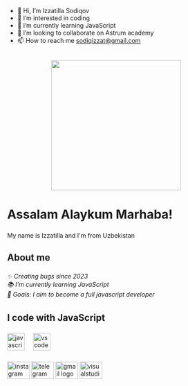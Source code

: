 - 👋 Hi, I’m Izzatilla Sodiqov
- 👀 I’m interested in coding
- 🌱 I’m currently learning JavaScript
- 💞️ I’m looking to collaborate on Astrum academy
- 📫 How to reach me sodiqizzat@gmail.com

<!---
Izzat770/Izzat770 is a ✨ special ✨ repository because its `README.md` (this file) appears on your GitHub profile.
You can click the Preview link to take a look at your changes.
--->

 <br clear="both">

<div align="center">
  <img height="300" src="https://scontent.ftas1-1.fna.fbcdn.net/v/t39.30808-6/405490211_2229746867370960_3803827194069055454_n.jpg?_nc_cat=106&ccb=1-7&_nc_sid=5f2048&_nc_ohc=8-4sDjC0xXYAX_JJk_4&_nc_ht=scontent.ftas1-1.fna&oh=00_AfAjccyLw6RQUZEcwMoNQkoh7kw7iIJkRbiEBizzrtM4eQ&oe=6565C32C"  />
</div>

###

<h1 align="left">Assalam Alaykum Marhaba!</h1>

###

<p align="left">My name is Izzatilla and I'm from Uzbekistan</p>

###

<h2 align="left">About me</h2>

###

<h6 align="left">✨ Creating bugs since 2023<br>📚 I'm currently learning JavaScript<br>🎯 Goals: I aim to become a full javascript developer</h6>

###

<h2 align="left">I code with JavaScript</h2>

###

<div align="left">
  <img src="https://cdn.jsdelivr.net/gh/devicons/devicon/icons/javascript/javascript-original.svg" height="40" alt="javascript logo"  />
  <img width="12" />
  <img src="https://cdn.jsdelivr.net/gh/devicons/devicon/icons/vscode/vscode-original.svg" height="40" alt="vscode logo"  />
</div>

###

<div align="left">
  <img src="https://raw.githubusercontent.com/maurodesouza/profile-readme-generator/master/src/assets/icons/social/instagram/default.svg" width="52" height="40" alt="instagram logo"  />
  <img src="https://raw.githubusercontent.com/maurodesouza/profile-readme-generator/master/src/assets/icons/social/telegram/default.svg" width="52" height="40" alt="telegram logo"  />
  <img src="https://raw.githubusercontent.com/maurodesouza/profile-readme-generator/master/src/assets/icons/social/gmail/default.svg" width="52" height="40" alt="gmail logo"  />
  <img src="https://raw.githubusercontent.com/maurodesouza/profile-readme-generator/master/src/assets/icons/social/visualstudio/default.svg" width="52" height="40" alt="visualstudio logo"  />
</div>

###
